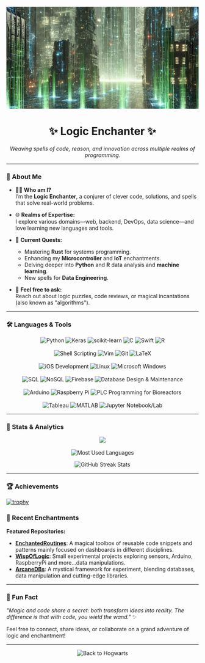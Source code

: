 <!-- Banner / Header -->
<p align="center">
  <img src="https://github.com/logicenchanter/logicenchanter/blob/main/tech1.png" alt="Logic Enchanter Banner" style="max-width: 100%;" />
</p>

<h1 align="center">✨ Logic Enchanter ✨</h1>

<p align="center">
  <em>Weaving spells of code, reason, and innovation across multiple realms of programming.</em>
</p>

---

### 🔮 About Me

- 🧙‍♂️ **Who am I?**  
  I’m the **Logic Enchanter**, a conjurer of clever code, solutions, and spells that solve real-world problems.  
- 🌐 **Realms of Expertise:**  
  I explore various domains—web, backend, DevOps, data science—and love learning new languages and tools.  
- 🚀 **Current Quests:**  
  - Mastering **Rust** for systems programming.
  - Enhancing my **Microcontroller** and **IoT** enchantments.
  - Delving deeper into **Python** and **R** data analysis and **machine learning**.
  - New spells for **Data Engineering**.
  
- 💬 **Feel free to ask:**  
  Reach out about logic puzzles, code reviews, or magical incantations (also known as "algorithms").

---

### 🛠️ Languages & Tools

<p align="center">
  <!-- Programming -->
  <img src="https://img.shields.io/badge/Python-3776AB?style=flat-square&logo=python&logoColor=white" alt="Python"/>
  <img src="https://img.shields.io/badge/Keras-D00000?style=flat-square&logo=keras&logoColor=white" alt="Keras"/>
  <img src="https://img.shields.io/badge/scikit--learn-F7931E?style=flat-square&logo=scikit-learn&logoColor=white" alt="scikit-learn"/>
  <img src="https://img.shields.io/badge/C-A8B9CC?style=flat-square&logo=c&logoColor=white" alt="C"/>
  <img src="https://img.shields.io/badge/Swift-F05138?style=flat-square&logo=swift&logoColor=white" alt="Swift"/>
  <img src="https://img.shields.io/badge/R-276DC3?style=flat-square&logo=r&logoColor=white" alt="R"/>
  <br/><br/>

  <!-- Scripting & Tools -->
  <img src="https://img.shields.io/badge/Shell_Scripting-5391FE?style=flat-square&logo=gnu-bash&logoColor=white" alt="Shell Scripting"/>
  <img src="https://img.shields.io/badge/Vim-019733?style=flat-square&logo=vim&logoColor=white" alt="Vim"/>
  <img src="https://img.shields.io/badge/Git-F05032?style=flat-square&logo=git&logoColor=white" alt="Git"/>
  <img src="https://img.shields.io/badge/LaTeX-008080?style=flat-square&logo=latex&logoColor=white" alt="LaTeX"/>
  <br/><br/>

  <!-- IOS -->
  <img src="https://img.shields.io/badge/iOS-000000?style=flat-square&logo=apple&logoColor=white" alt="iOS Development"/>
  <img src="https://img.shields.io/badge/Linux-FCC624?style=flat-square&logo=linux&logoColor=black" alt="Linux"/>
  <img src="https://img.shields.io/badge/Windows-0078D6?style=flat-square&logo=windows&logoColor=white" alt="Microsoft Windows"/>
  <br/><br/>

  <!-- Data & Databases -->
  <img src="https://img.shields.io/badge/SQL-4479A1?style=flat-square&logo=mysql&logoColor=white" alt="SQL"/>
  <img src="https://img.shields.io/badge/NoSQL-00ADD8?style=flat-square&logo=mongodb&logoColor=white" alt="NoSQL"/>
  <img src="https://img.shields.io/badge/Firebase-FFCA28?style=flat-square&logo=firebase&logoColor=black" alt="Firebase"/>
  <img src="https://img.shields.io/badge/Database_Design_&_Maintenance-555?style=flat-square" alt="Database Design & Maintenance"/>
  <br/><br/>

  <!-- Hardware & Platforms -->
  <img src="https://img.shields.io/badge/Arduino-00979D?style=flat-square&logo=arduino&logoColor=white" alt="Arduino"/>
  <img src="https://img.shields.io/badge/Raspberry_Pi-A22846?style=flat-square&logo=Raspberry%20Pi&logoColor=white" alt="Raspberry Pi"/>
  <img src="https://img.shields.io/badge/PLC_Programming-555?style=flat-square" alt="PLC Programming for Bioreactors"/>
  <br/><br/>

  <!-- Data Visualization & Analysis Tools -->
  <img src="https://img.shields.io/badge/Tableau-E97627?style=flat-square&logo=Tableau&logoColor=white" alt="Tableau"/>
  <img src="https://img.shields.io/badge/MATLAB-0076A8?style=flat-square&logo=Mathworks&logoColor=white" alt="MATLAB"/>
  <img src="https://img.shields.io/badge/Jupyter-F37626?style=flat-square&logo=Jupyter&logoColor=white" alt="Jupyter Notebook/Lab"/>
</p>

---

### 🧭 Stats & Analytics

<p align="center">
  <!-- GitHub Stats Card (replace YOURUSERNAME with your GitHub username) -->
  <img src="https://github-readme-stats.vercel.app/api?username=LogicEnchanter&show_icons=true&theme=dracula&count_private=true&cache_seconds=1800" />
</p>

<p align="center">
  <!-- Most Used Languages Card -->
  <img src="https://github-readme-stats.vercel.app/api/top-langs/?username=LogicEnchanter&layout=compact&theme=dracula" alt="Most Used Languages" />
</p>

<p align="center">
  <!-- Streak Stats (optional) -->
  <img src="https://github-readme-streak-stats.herokuapp.com/?user=LogicEnchanter&theme=dracula" alt="GitHub Streak Stats" />
</p>

---

### 🏆 Achievements

[![trophy](https://github-profile-trophy.vercel.app/?username=LogicEnchanter&theme=darkhub&no-frame=true&no-bg=true&margin-w=4)](https://github.com/ryo-ma/github-profile-trophy)



### 🌱 Recent Enchantments

<!-- Optionally, you can add automated workflows such as GitHub Activity or a pinned projects section. -->

**Featured Repositories:**

- [**EnchantedRoutines**](https://github.com/LogicEnchanter/dash): A magical toolbox of reusable code snippets and patterns mainly focused on dashboards in different disciplines.
- [**WispOfLogic**](https://github.com/LogicEnchanter/microcontrollers): Small experimental projects exploring sensors, Arduino, RaspberryPi and more...data manipulations.
- [**ArcaneDBs**](https://github.com/LogicEnchanter/itisallaboutdataengineering): A mystical framework for experiment, blending databases, data manipulation and cutting-edge libraries.

---

### 🦄 Fun Fact

*"Magic and code share a secret: both transform ideas into reality. The difference is that with code, you wield the wand."* ✨

Feel free to connect, share ideas, or collaborate on a grand adventure of logic and enchantment!

---

<p align="center">
  <img src="https://media.giphy.com/media/1eqRAPclJDYyPeDne7/giphy.gif" alt="Back to Hogwarts" width="480" height="269"/>
</p>



<!--
**logicenchanter/logicenchanter** is a ✨ _special_ ✨ repository because its `README.md` (this file) appears on your GitHub profile.

Here are some ideas to get you started:

- 🔭 I’m currently working on ...
- 🌱 I’m currently learning ...
- 👯 I’m looking to collaborate on ...
- 🤔 I’m looking for help with ...
- 💬 Ask me about ...
- 📫 How to reach me: ...
- 😄 Pronouns: ...
- ⚡ Fun fact: ...
-->
